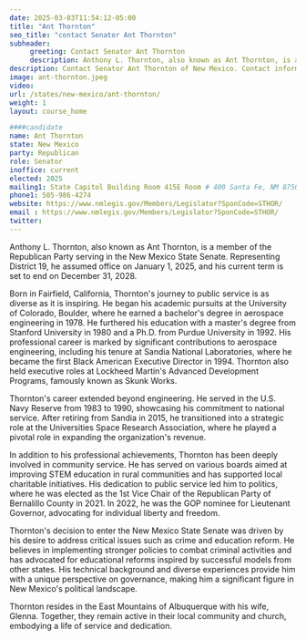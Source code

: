 ```yaml
---
date: 2025-03-03T11:54:12-05:00
title: "Ant Thornton"
seo_title: "contact Senator Ant Thornton"
subheader:
     greeting: Contact Senator Ant Thornton
     description: Anthony L. Thornton, also known as Ant Thornton, is a member of the Republican Party serving in the New Mexico State Senate. Representing District 19, he assumed office on January 1, 2025, and his current term is set to end on December 31, 2028.
description: Contact Senator Ant Thornton of New Mexico. Contact information for Ant Thornton includes email address, phone number, and mailing address.
image: ant-thornton.jpeg
video:
url: /states/new-mexico/ant-thornton/
weight: 1
layout: course_home

####candidate
name: Ant Thornton
state: New Mexico
party: Republican
role: Senator
inoffice: current
elected: 2025
mailing1: State Capitol Building Room 415E Room # 400 Santa Fe, NM 87501
phone1: 505-986-4274
website: https://www.nmlegis.gov/Members/Legislator?SponCode=STHOR/
email : https://www.nmlegis.gov/Members/Legislator?SponCode=STHOR/
twitter:
---
```

Anthony L. Thornton, also known as Ant Thornton, is a member of the Republican Party serving in the New Mexico State Senate. Representing District 19, he assumed office on January 1, 2025, and his current term is set to end on December 31, 2028.

Born in Fairfield, California, Thornton's journey to public service is as diverse as it is inspiring. He began his academic pursuits at the University of Colorado, Boulder, where he earned a bachelor's degree in aerospace engineering in 1978. He furthered his education with a master's degree from Stanford University in 1980 and a Ph.D. from Purdue University in 1992. His professional career is marked by significant contributions to aerospace engineering, including his tenure at Sandia National Laboratories, where he became the first Black American Executive Director in 1994. Thornton also held executive roles at Lockheed Martin's Advanced Development Programs, famously known as Skunk Works.

Thornton's career extended beyond engineering. He served in the U.S. Navy Reserve from 1983 to 1990, showcasing his commitment to national service. After retiring from Sandia in 2015, he transitioned into a strategic role at the Universities Space Research Association, where he played a pivotal role in expanding the organization's revenue.

In addition to his professional achievements, Thornton has been deeply involved in community service. He has served on various boards aimed at improving STEM education in rural communities and has supported local charitable initiatives. His dedication to public service led him to politics, where he was elected as the 1st Vice Chair of the Republican Party of Bernalillo County in 2021. In 2022, he was the GOP nominee for Lieutenant Governor, advocating for individual liberty and freedom.

Thornton's decision to enter the New Mexico State Senate was driven by his desire to address critical issues such as crime and education reform. He believes in implementing stronger policies to combat criminal activities and has advocated for educational reforms inspired by successful models from other states. His technical background and diverse experiences provide him with a unique perspective on governance, making him a significant figure in New Mexico's political landscape.

Thornton resides in the East Mountains of Albuquerque with his wife, Glenna. Together, they remain active in their local community and church, embodying a life of service and dedication.
